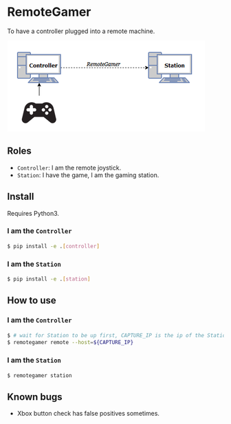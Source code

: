 # RemoteGamer

To have a controller plugged into a remote machine.

![](doc/flow.png)

## Roles

* `Controller`: I am the remote joystick. 
* `Station`: I have the game, I am the gaming station.

## Install

Requires Python3.

### I am the `Controller`

```bash
$ pip install -e .[controller]
```

### I am the `Station`

```bash
$ pip install -e .[station]
```

## How to use

### I am the `Controller`

```bash
$ # wait for Station to be up first, CAPTURE_IP is the ip of the Station
$ remotegamer remote --host=${CAPTURE_IP}
```

### I am the `Station`

```bash
$ remotegamer station
```

## Known bugs

* Xbox button check has false positives sometimes.


